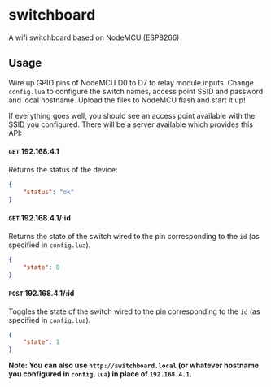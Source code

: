 # switchboard
A wifi switchboard based on NodeMCU (ESP8266)

## Usage
Wire up GPIO pins of NodeMCU D0 to D7 to relay module inputs.
Change `config.lua` to configure the switch names, access point SSID and password and local hostname.
Upload the files to NodeMCU flash and start it up!

If everything goes well, you should see an access point available with the SSID you configured. There will be a server available which provides this API:

#### `GET` 192.168.4.1
Returns the status of the device:
```json
{
    "status": "ok"
}
```

#### `GET` 192.168.4.1/:id
Returns the state of the switch wired to the pin corresponding to the `id` (as specified in `config.lua`).

```json
{
    "state": 0
}
```

#### `POST` 192.168.4.1/:id
Toggles the state of the switch wired to the pin corresponding to the `id` (as specified in `config.lua`).
```json
{
    "state": 1
}
```

**Note: You can also use `http://switchboard.local` (or whatever hostname you configured in `config.lua`) in place of `192.168.4.1`.**
